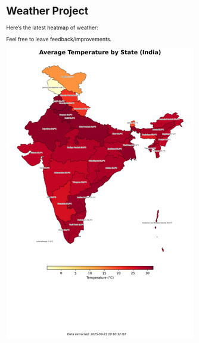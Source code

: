 # Weather Project

Here’s the latest heatmap of weather:

Feel free to leave feedback/improvements.

![India Heatmap](docs/assets/india_heatmap.png?v=CF81C2)
